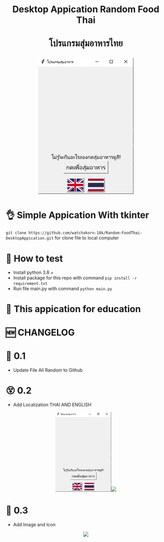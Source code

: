 <h1 align="center">Desktop Appication Random Food Thai<h1/>
<p align="center">โปรแกรมสุ่มอาหารไทย</p>
<p align="center"><img src="SampleScreen\Sample_2.png"></p>

# 👌 Simple Appication With tkinter

``` git clone https://github.com/watchakorn-18k/Random-FoodThai-DesktopAppication.git ```
for clone file to local computer
# 🎷 How to test
- Install python 3.8 +
- Install package for this repo with command ``` pip install -r requirement.txt ```
- Run file main.py with command ``` python main.py ```

# 📙 This appication for education

# 🆕 CHANGELOG

# 💫 0.1 
- Update File All Random to Github

# 😵 0.2
- Add Localization THAI AND ENGLISH
<p align="center"><img src="SampleScreen\Sample_2.png" width="35%"><img src="SampleScreen\Sample_3.png"width="34%"></p>

# 🍔 0.3
- Add Image and Icon
<p align="center"><img src="SampleScreen\Sample_4.png" width="35%"></p>